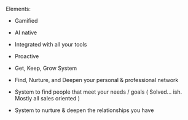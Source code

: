 Elements:

- Gamified
- AI native
- Integrated with all your tools
- Proactive

- Get, Keep, Grow System
- Find, Nurture, and Deepen your personal & professional network

- System to find people that meet your needs / goals ( Solved... ish. Mostly all sales oriented )

- System to nurture & deepen the relationships you have
